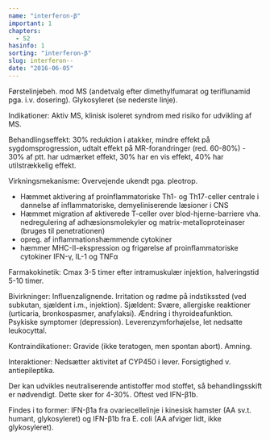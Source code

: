 ```yaml
---
name: "interferon-β"
important: 1
chapters:  
  - 52
hasinfo: 1
sorting: "interferon-β"
slug: interferon--
date: "2016-06-05"
---
```


Førstelinjebeh. mod MS (andetvalg efter dimethylfumarat og teriflunamid pga. i.v. dosering). Glykosyleret (se nederste linje).

Indikationer: Aktiv MS, klinisk isoleret syndrom med risiko for udvikling af MS.

Behandlingseffekt: 30% reduktion i atakker, mindre effekt på sygdomsprogression, udtalt effekt på MR-forandringer (red. 60-80%) - 30% af ptt. har udmærket effekt, 30% har en vis effekt, 40% har utilstrækkelig effekt.

Virkningsmekanisme: Overvejende ukendt pga. pleotrop. <ul><li>Hæmmet aktivering af proinflammatoriske Th1- og Th17-celler centrale i dannelse af inflammatoriske, demyeliniserende læsioner i CNS</li><li>Hæmmet migration af aktiverede T-celler over blod-hjerne-barriere vha. nedregulering af adhæsionsmolekyler og matrix-metalloproteinaser (bruges til penetrationen)</li><li>opreg. af inflammationshæmmende cytokiner</li><li>hæmmer MHC-II-ekspression og frigørelse af proinflammatoriske cytokiner IFN-γ, IL-1 og TNFα</li></ul>

Farmakokinetik: Cmax 3-5 timer efter intramuskulær injektion, halveringstid 5-10 timer.

Bivirkninger: Influenzalignende. Irritation og rødme på indstikssted (ved subkutan, sjældent i.m., injektion). Sjældent: Svære, allergiske reaktioner (urticaria, bronkospasmer, anafylaksi). Ændring i thyroideafunktion. Psykiske symptomer (depression). Leverenzymforhøjelse, let nedsatte leukocyttal.

Kontraindikationer: Gravide (ikke teratogen, men spontan abort). Amning.

Interaktioner: Nedsætter aktivitet af CYP450 i lever. Forsigtighed v. antiepileptika.

Der kan udvikles neutraliserende antistoffer mod stoffet, så behandlingsskift er nødvendigt. Dette sker for 4-30%. Oftest ved IFN-β1b.

Findes i to former: IFN-β1a fra ovariecellelinje i kinesisk hamster (AA sv.t. humant, glykosyleret) og IFN-β1b fra E. coli (AA afviger lidt, ikke glykosyleret).
